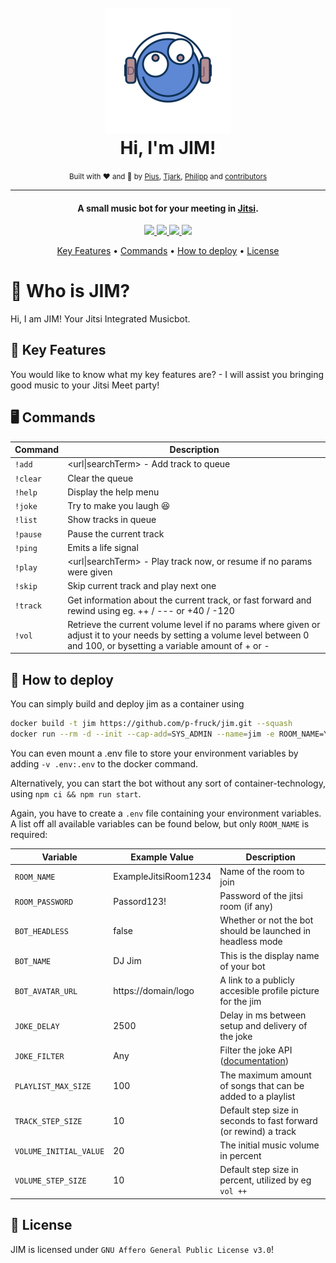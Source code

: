 <h1 align="center">
  <br />
  <img src="https://raw.githubusercontent.com/p-fruck/jim/master/src/assets/logo.svg" alt="JIM" width="200"></a>
  <br />
  Hi, I'm JIM!
  <br />
</h1>
<div align="center">
    <small>Built with ❤️ and 🍺 by
        <a href="https://github.com/piuswalter">Pius</a>,
        <a href="https://github.com/tjarbo">Tjark</a>,
        <a href="https://github.com/p-fruck">Philipp</a> and
        <a href="https://github.com/p-fruck/jim/graphs/contributors">contributors</a>
    </small>
</div>

---

<h4 align="center">A small music bot for your meeting in <a href="https://jitsi.org/" target="_blank">Jitsi</a>.</h4>

<p align="center">
  <a href="https://github.com/p-fruck/jim/blob/master/LICENSE">
    <img src="https://img.shields.io/github/license/p-fruck/jim" />
  </a>
  <a href="https://github.com/p-fruck/jim/stargazers">
      <img src="https://img.shields.io/github/stars/p-fruck/jim" />
  </a>
  <a href="https://github.com/p-fruck/jim/issues">
    <img src="https://img.shields.io/github/issues/p-fruck/jim" />
  </a>
  <a href="https://meet.jit.si/">
    <img src="https://img.shields.io/badge/Build%20for-Jitsi%20Meet-5e87d4" />
  </a>
</p>

<p align="center">
  <a href="#tada-key-features">Key Features</a> •
  <a href="#desktop_computer-commands">Commands</a> •
  <a href="#rocket-how-to-deploy">How to deploy</a> •
  <a href="#blue_book-license">License</a>
</p>

# :robot: Who is JIM?

Hi, I am JIM! Your Jitsi Integrated Musicbot.

## :tada: Key Features

You would like to know what my key features are? - I will assist you bringing good music to your Jitsi Meet party!

## :desktop_computer: Commands

| Command | Description |
| ------- | ----------- |
|`!add`|\<url\|searchTerm\> - Add track to queue|
|`!clear`|Clear the queue|
|`!help`|Display the help menu|
|`!joke`|Try to make you laugh :laughing:|
|`!list`|Show tracks in queue|
|`!pause`|Pause the current track|
|`!ping`|Emits a life signal|
|`!play`|\<url\|searchTerm\> - Play track now, or resume if no params were given|
|`!skip`|Skip current track and play next one|
|`!track`|Get information about the current track, or fast forward and rewind using eg. ++ / --- or +40 / -120|
|`!vol`|Retrieve the current volume level if no params where given or adjust it to your needs by setting a volume level between 0 and 100, or bysetting a variable amount of + or -|


## :rocket: How to deploy

You can simply build and deploy jim as a container using

```sh
docker build -t jim https://github.com/p-fruck/jim.git --squash
docker run --rm -d --init --cap-add=SYS_ADMIN --name=jim -e ROOM_NAME=YourJitsiRoom jim
```

You can even mount a .env file to store your environment variables by adding `-v .env:.env` to the docker command.

Alternatively, you can start the bot without any sort of container-technology, using
`npm ci && npm run start`.

Again, you have to create a `.env` file containing your environment variables. A list off all available variables can be found below, but only `ROOM_NAME` is required:

| Variable               | Example Value        | Description |
| ---------------------- | -------------------- | ----------- |
| `ROOM_NAME`            | ExampleJitsiRoom1234 | Name of the room to join |
| `ROOM_PASSWORD`        | Passord123!          | Password of the jitsi room (if any) |
| `BOT_HEADLESS`         | false                | Whether or not the bot should be launched in headless mode    |
| `BOT_NAME`             | DJ Jim               | This is the display name of your bot |
| `BOT_AVATAR_URL`       | https://domain/logo  | A link to a publicly accesible profile picture for the jim |
| `JOKE_DELAY`           | 2500                 | Delay in ms between setup and delivery of the joke |
| `JOKE_FILTER`          | Any                  | Filter the joke API ([documentation](https://sv443.net/jokeapi/v2/#try-it)) |
| `PLAYLIST_MAX_SIZE`    | 100                  | The maximum amount of songs that can be added to a playlist |
| `TRACK_STEP_SIZE`      | 10                   | Default step size in seconds to fast forward (or rewind) a track |
| `VOLUME_INITIAL_VALUE` | 20                   | The initial music volume in percent
| `VOLUME_STEP_SIZE`     | 10                   | Default step size in percent, utilized by eg `vol ++` |

## :blue_book: License

JIM is licensed under `GNU Affero General Public License v3.0`!
